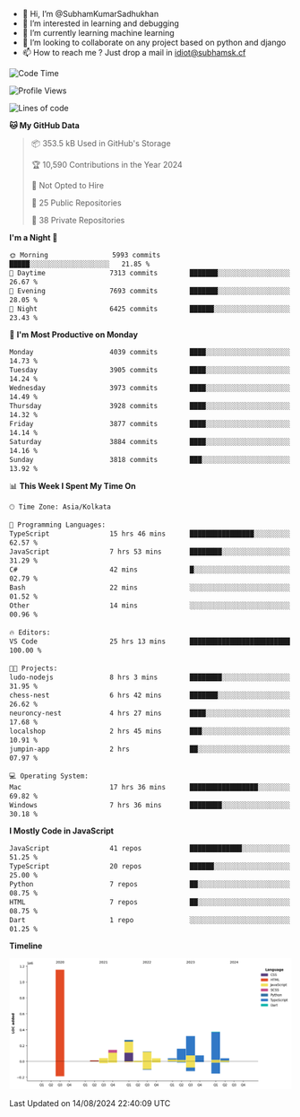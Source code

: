 - 👋 Hi, I’m @SubhamKumarSadhukhan
- 👀 I’m interested in learning and debugging
- 🌱 I’m currently learning machine learning
- 💞️ I’m looking to collaborate on any project based on python and django
- 📫 How to reach me ?
      Just drop a mail in idiot@subhamsk.cf

<!---
SubhamKumarSadhukhan/SubhamKumarSadhukhan is a ✨ special ✨ repository because its `README.md` (this file) appears on your GitHub profile.
You can click the Preview link to take a look at your changes.
--->


<!--START_SECTION:waka-->
![Code Time](http://img.shields.io/badge/Code%20Time-2%2C407%20hrs%2040%20mins-blue)

![Profile Views](http://img.shields.io/badge/Profile%20Views-1-blue)

![Lines of code](https://img.shields.io/badge/From%20Hello%20World%20I%27ve%20Written-2.8%20million%20lines%20of%20code-blue)

**🐱 My GitHub Data** 

> 📦 353.5 kB Used in GitHub's Storage 
 > 
> 🏆 10,590 Contributions in the Year 2024
 > 
> 🚫 Not Opted to Hire
 > 
> 📜 25 Public Repositories 
 > 
> 🔑 38 Private Repositories 
 > 
**I'm a Night 🦉** 

```text
🌞 Morning                5993 commits        █████░░░░░░░░░░░░░░░░░░░░   21.85 % 
🌆 Daytime                7313 commits        ███████░░░░░░░░░░░░░░░░░░   26.67 % 
🌃 Evening                7693 commits        ███████░░░░░░░░░░░░░░░░░░   28.05 % 
🌙 Night                  6425 commits        ██████░░░░░░░░░░░░░░░░░░░   23.43 % 
```
📅 **I'm Most Productive on Monday** 

```text
Monday                   4039 commits        ████░░░░░░░░░░░░░░░░░░░░░   14.73 % 
Tuesday                  3905 commits        ████░░░░░░░░░░░░░░░░░░░░░   14.24 % 
Wednesday                3973 commits        ████░░░░░░░░░░░░░░░░░░░░░   14.49 % 
Thursday                 3928 commits        ████░░░░░░░░░░░░░░░░░░░░░   14.32 % 
Friday                   3877 commits        ████░░░░░░░░░░░░░░░░░░░░░   14.14 % 
Saturday                 3884 commits        ████░░░░░░░░░░░░░░░░░░░░░   14.16 % 
Sunday                   3818 commits        ███░░░░░░░░░░░░░░░░░░░░░░   13.92 % 
```


📊 **This Week I Spent My Time On** 

```text
🕑︎ Time Zone: Asia/Kolkata

💬 Programming Languages: 
TypeScript               15 hrs 46 mins      ████████████████░░░░░░░░░   62.57 % 
JavaScript               7 hrs 53 mins       ████████░░░░░░░░░░░░░░░░░   31.29 % 
C#                       42 mins             █░░░░░░░░░░░░░░░░░░░░░░░░   02.79 % 
Bash                     22 mins             ░░░░░░░░░░░░░░░░░░░░░░░░░   01.52 % 
Other                    14 mins             ░░░░░░░░░░░░░░░░░░░░░░░░░   00.96 % 

🔥 Editors: 
VS Code                  25 hrs 13 mins      █████████████████████████   100.00 % 

🐱‍💻 Projects: 
ludo-nodejs              8 hrs 3 mins        ████████░░░░░░░░░░░░░░░░░   31.95 % 
chess-nest               6 hrs 42 mins       ███████░░░░░░░░░░░░░░░░░░   26.62 % 
neuroncy-nest            4 hrs 27 mins       ████░░░░░░░░░░░░░░░░░░░░░   17.68 % 
localshop                2 hrs 45 mins       ███░░░░░░░░░░░░░░░░░░░░░░   10.91 % 
jumpin-app               2 hrs               ██░░░░░░░░░░░░░░░░░░░░░░░   07.97 % 

💻 Operating System: 
Mac                      17 hrs 36 mins      █████████████████░░░░░░░░   69.82 % 
Windows                  7 hrs 36 mins       ████████░░░░░░░░░░░░░░░░░   30.18 % 
```

**I Mostly Code in JavaScript** 

```text
JavaScript               41 repos            █████████████░░░░░░░░░░░░   51.25 % 
TypeScript               20 repos            ██████░░░░░░░░░░░░░░░░░░░   25.00 % 
Python                   7 repos             ██░░░░░░░░░░░░░░░░░░░░░░░   08.75 % 
HTML                     7 repos             ██░░░░░░░░░░░░░░░░░░░░░░░   08.75 % 
Dart                     1 repo              ░░░░░░░░░░░░░░░░░░░░░░░░░   01.25 % 
```



**Timeline**

![Lines of Code chart](https://raw.githubusercontent.com/SubhamKumarSadhukhan/SubhamKumarSadhukhan/main/assets/bar_graph.png)


 Last Updated on 14/08/2024 22:40:09 UTC
<!--END_SECTION:waka-->
